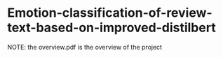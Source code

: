 # Emotion-classification-of-review-text-based-on-improved-distilbert
NOTE: the overview.pdf is the overview of the project

